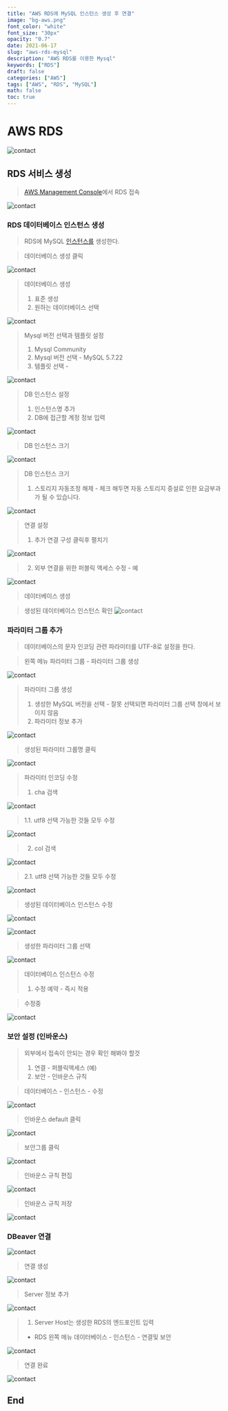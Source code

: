 ```yaml
---
title: "AWS RDS에 MySQL 인스턴스 생성 후 연결"
image: "bg-aws.png"
font_color: "white"
font_size: "30px"
opacity: "0.7"
date: 2021-06-17
slug: "aws-rds-mysql"
description: "AWS RDS를 이용한 Mysql"
keywords: ["RDS"]
draft: false
categories: ["AWS"]
tags: ["AWS", "RDS", "MySQL"]
math: false
toc: true
---
```


# AWS RDS
![contact](/images/develop/backend/database/aws-rds-mysql/000.png)

## RDS 서비스 생성

> <a href="https://aws.amazon.com/ko/console/">AWS Management Console</a>에서 RDS 접속

![contact](/images/develop/backend/database/aws-rds-mysql/001.png)


### RDS 데이터베이스 인스턴스 생성
> RDS에 MySQL <a href="https://ko.wikipedia.org/wiki/%EC%9D%B8%EC%8A%A4%ED%84%B4%EC%8A%A4_(%EC%BB%B4%ED%93%A8%ED%84%B0_%EA%B3%BC%ED%95%99)">인스턴스를</a> 생성한다.


> 데이터베이스 생성 클릭

![contact](/images/develop/backend/database/aws-rds-mysql/002.png)



> 데이터베이스 생성 
> 1. 표준 생성
> 2. 원하는 데이터베이스 선택

![contact](/images/develop/backend/database/aws-rds-mysql/003.png)

> Mysql 버전 선택과 템플릿 설정 
> 1. Mysql Community 
> 2. Mysql 버전 선택 - MySQL 5.7.22
> 3. 템플릿 선택 - 

![contact](/images/develop/backend/database/aws-rds-mysql/004.png)



> DB 인스턴스 설정
> 1. 인스턴스명 추가
> 2. DB에 접근할 계정 정보 입력

![contact](/images/develop/backend/database/aws-rds-mysql/006.png)



> DB 인스턴스 크기

![contact](/images/develop/backend/database/aws-rds-mysql/007.png)




> DB 인스턴스 크기
> 1. 스토리지 자동조정 해제 - 체크 해두면 자동 스토리지 증설로 인한 요금부과가 될 수 있습니다.

![contact](/images/develop/backend/database/aws-rds-mysql/008.png)




> 연결 설정
> 1. 추가 연결 구성 클릭후 펼치기

![contact](/images/develop/backend/database/aws-rds-mysql/008-1.png)


> 2. 외부 연결을 위한 퍼블릭 액세스 수정 - 예

![contact](/images/develop/backend/database/aws-rds-mysql/008-2.png)


> 데이터베이스 생성

> 생성된 데이터베이스 인스턴스 확인
![contact](/images/develop/backend/database/aws-rds-mysql/008-3.png)


### 파라미터 그룹 추가
> 데이터베이스의 문자 인코딩 관련 파라미터를 UTF-8로 설정을 한다.


> 왼쪽 메뉴 파라미터 그룹 - 파라미터 그룹 생성

![contact](/images/develop/backend/database/aws-rds-mysql/009.png)



> 파라미터 그룹 생성 
> 1. 생성한 MySQL 버전을 선택 - 잘못 선택되면 파라미터 그룹 선택 창에서 보이지 않음
> 2. 파라미터 정보 추가

![contact](/images/develop/backend/database/aws-rds-mysql/019.png)



> 생성된 파라미터 그룹명 클릭 

![contact](/images/develop/backend/database/aws-rds-mysql/020.png)



> 파라미터 인코딩 수정
> 1. cha 검색

![contact](/images/develop/backend/database/aws-rds-mysql/021.png)




> 1.1. utf8 선택 가능한 것들 모두 수정

![contact](/images/develop/backend/database/aws-rds-mysql/022.png)




> 2. col 검색

![contact](/images/develop/backend/database/aws-rds-mysql/023.png)



> 2.1. utf8 선택 가능한 것들 모두 수정

![contact](/images/develop/backend/database/aws-rds-mysql/024.png)


> 생성된 데이터베이스 인스턴스 수정

![contact](/images/develop/backend/database/aws-rds-mysql/024-1.png)

![contact](/images/develop/backend/database/aws-rds-mysql/024-2.png)



> 생성한 파라미터 그룹 선택

![contact](/images/develop/backend/database/aws-rds-mysql/025.png)

> 데이터베이스 인스턴스 수정
> 1. 수정 예약 - 즉시 적용


> 수정중

![contact](/images/develop/backend/database/aws-rds-mysql/027.png)




### 보안 설정 (인바운스)
> 외부에서 접속이 안되는 경우 확인 해봐야 할것 
> 1. 연결 - 퍼블릭액세스 (예)
> 2. 보안 - 인바운스 규칙

> 데이터베이스 - 인스턴스 - 수정

![contact](/images/develop/backend/database/aws-rds-mysql/024-2.png)



> 인바운스 default 클릭

![contact](/images/develop/backend/database/aws-rds-mysql/037.png)




> 보안그룹 클릭

![contact](/images/develop/backend/database/aws-rds-mysql/038.png)



> 인바운스 규칙 편집 

![contact](/images/develop/backend/database/aws-rds-mysql/039.png)



> 인바운스 규칙 저장 

![contact](/images/develop/backend/database/aws-rds-mysql/041.png)



### DBeaver 연결

![contact](/images/develop/backend/database/aws-rds-mysql/029.png)



> 연결 생성 

![contact](/images/develop/backend/database/aws-rds-mysql/030.png)



> Server 정보 추가  

![contact](/images/develop/backend/database/aws-rds-mysql/031.png)



> 1. Server Host는 생성한 RDS의 엔드포인트 입력
> - RDS 왼쪽 메뉴 데이터베이스 - 인스턴스 - 연결및 보안

![contact](/images/develop/backend/database/aws-rds-mysql/032.png)



> 연결 완료

![contact](/images/develop/backend/database/aws-rds-mysql/042.png)

## End 
 
 
